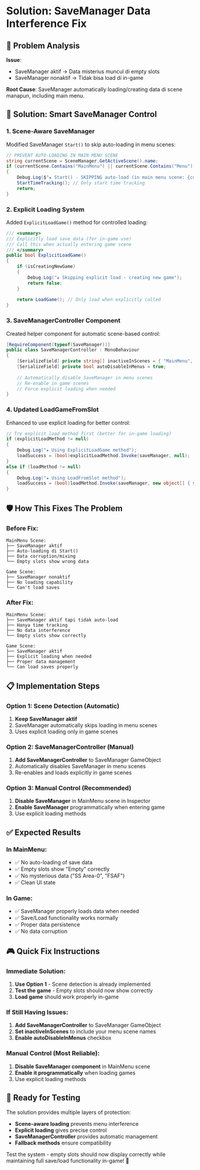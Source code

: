 # Solution: SaveManager Data Interference Fix

## 🎯 **Problem Analysis**

**Issue**: 
- SaveManager aktif → Data misterius muncul di empty slots
- SaveManager nonaktif → Tidak bisa load di in-game

**Root Cause**: SaveManager automatically loading/creating data di scene manapun, including main menu.

## 🔧 **Solution: Smart SaveManager Control**

### 1. **Scene-Aware SaveManager**
Modified SaveManager `Start()` to skip auto-loading in menu scenes:

```csharp
// PREVENT AUTO-LOADING IN MAIN MENU SCENE
string currentScene = SceneManager.GetActiveScene().name;
if (currentScene.Contains("MainMenu") || currentScene.Contains("Menu"))
{
    Debug.Log($"★ Start() - SKIPPING auto-load (in main menu scene: {currentScene})");
    StartTimeTracking(); // Only start time tracking
    return;
}
```

### 2. **Explicit Loading System**
Added `ExplicitLoadGame()` method for controlled loading:

```csharp
/// <summary>
/// Explicitly load save data (for in-game use)
/// Call this when actually entering game scene
/// </summary>
public bool ExplicitLoadGame()
{
    if (isCreatingNewGame)
    {
        Debug.Log("★ Skipping explicit load - creating new game");
        return false;
    }
    
    return LoadGame(); // Only load when explicitly called
}
```

### 3. **SaveManagerController Component**
Created helper component for automatic scene-based control:

```csharp
[RequireComponent(typeof(SaveManager))]
public class SaveManagerController : MonoBehaviour
{
    [SerializeField] private string[] inactiveInScenes = { "MainMenu", "Menu" };
    [SerializeField] private bool autoDisableInMenus = true;
    
    // Automatically disable SaveManager in menu scenes
    // Re-enable in game scenes
    // Force explicit loading when needed
}
```

### 4. **Updated LoadGameFromSlot**
Enhanced to use explicit loading for better control:

```csharp
// Try explicit load method first (better for in-game loading)
if (explicitLoadMethod != null)
{
    Debug.Log("★ Using ExplicitLoadGame method");
    loadSuccess = (bool)explicitLoadMethod.Invoke(saveManager, null);
}
else if (loadMethod != null)
{
    Debug.Log("★ Using LoadFromSlot method");
    loadSuccess = (bool)loadMethod.Invoke(saveManager, new object[] { slotIndex });
}
```

## 🛡️ **How This Fixes The Problem**

### **Before Fix**:
```
MainMenu Scene:
├── SaveManager aktif
├── Auto-loading di Start()
├── Data corruption/mixing
└── Empty slots show wrong data

Game Scene:
├── SaveManager nonaktif
├── No loading capability
└── Can't load saves
```

### **After Fix**:
```
MainMenu Scene:
├── SaveManager aktif tapi tidak auto-load
├── Hanya time tracking
├── No data interference
└── Empty slots show correctly

Game Scene:
├── SaveManager aktif
├── Explicit loading when needed
├── Proper data management
└── Can load saves properly
```

## 📋 **Implementation Steps**

### **Option 1: Scene Detection (Automatic)**
1. **Keep SaveManager aktif** 
2. SaveManager automatically skips loading in menu scenes
3. Uses explicit loading only in game scenes

### **Option 2: SaveManagerController (Manual)**
1. **Add SaveManagerController** to SaveManager GameObject
2. Automatically disables SaveManager in menu scenes
3. Re-enables and loads explicitly in game scenes

### **Option 3: Manual Control (Recommended)**
1. **Disable SaveManager** in MainMenu scene in Inspector
2. **Enable SaveManager** programmatically when entering game
3. Use explicit loading methods

## ✅ **Expected Results**

### **In MainMenu**:
- ✅ No auto-loading of save data
- ✅ Empty slots show "Empty" correctly
- ✅ No mysterious data ("SS Area-0", "FSAF")
- ✅ Clean UI state

### **In Game**:
- ✅ SaveManager properly loads data when needed
- ✅ Save/Load functionality works normally
- ✅ Proper data persistence
- ✅ No data corruption

## 🎮 **Quick Fix Instructions**

### **Immediate Solution**:
1. **Use Option 1** - Scene detection is already implemented
2. **Test the game** - Empty slots should now show correctly
3. **Load game** should work properly in-game

### **If Still Having Issues**:
1. **Add SaveManagerController** to SaveManager GameObject
2. **Set inactiveInScenes** to include your menu scene names
3. **Enable autoDisableInMenus** checkbox

### **Manual Control** (Most Reliable):
1. **Disable SaveManager component** in MainMenu scene
2. **Enable it programmatically** when loading games
3. Use explicit loading methods

## 🚀 **Ready for Testing**

The solution provides multiple layers of protection:
- **Scene-aware loading** prevents menu interference
- **Explicit loading** gives precise control
- **SaveManagerController** provides automatic management
- **Fallback methods** ensure compatibility

Test the system - empty slots should now display correctly while maintaining full save/load functionality in-game! 🎯
